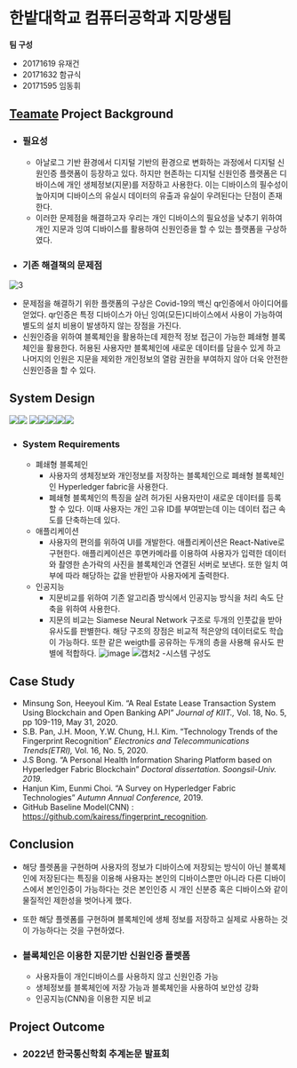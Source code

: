 # 한밭대학교 컴퓨터공학과 지망생팀

**팀 구성**

- 20171619 유재건
- 20171632 함규식
- 20171595 임동휘 

## <u>Teamate</u> Project Background

- ### 필요성

  - 아날로그 기반 환경에서 디지털 기반의 환경으로 변화하는 과정에서 디지털 신원인증 플랫폼이 등장하고 있다. 하지만 현존하는 디지털 신원인증 플랫폼은 디바이스에 개인 생체정보(지문)를 저장하고 사용한다. 이는 디바이스의 필수성이 높아지며 디바이스의 유실시 데이터의 유출과 유실이 우려된다는 단점이 존재한다.
  - 이러한 문제점을 해결하고자 우리는 개인 디바이스의 필요성을 낮추기 위하여 개인 지문과 잉여 디바이스를 활용하여 신원인증을 할 수 있는 플랫폼을 구상하였다.

- ### 기존 해결책의 문제점
![3](https://user-images.githubusercontent.com/96884089/205460288-50ca3625-138c-48e4-a4c4-03634b6063f5.PNG)

  - 문제점을 해결하기 위한 플랫폼의 구상은 Covid-19의 백신 qr인증에서 아이디어를 얻었다. qr인증은 특정 디바이스가 아닌 잉여(모든)디바이스에서 사용이 가능하여 별도의 설치 비용이 발생하지 않는 장점을 가진다.
  - 신원인증을 위하여 블록체인을 활용하는데 제한적 정보 접근이 가능한 폐쇄형 블록체인을 활용한다. 허용된 사용자만 블록체인에 새로운 데이터를 담을수 있게 하고 나머지의 인원은 지문을 제외한 개인정보의 열람 권한을 부여하지 않아 더욱 안전한 신원인증을 할 수 있다.

## System Design
 <img src="https://img.shields.io/badge/Javascript-F7DF1E?style=for-the-badge&logo=Javascript&logoColor=white"><img src="https://img.shields.io/badge/Node.js-339933?style=for-the-badge&logo=Node.js&logoColor=white"> <img src="https://img.shields.io/badge/Hyperledger Fabric-2F3134?style=for-the-badge&logo=Hyperledger&logoColor=white"><img src="https://img.shields.io/badge/React Native-61DAFB?style=for-the-badge&logo=React&logoColor=white"><img src="https://img.shields.io/badge/Python-3776AB?style=for-the-badge&logo=Python&logoColor=white"><img src="https://img.shields.io/badge/Flask-000000?style=for-the-badge&logo=Flask&logoColor=white"><img src="https://img.shields.io/badge/TensorFlow-FF6F00?style=for-the-badge&logo=TensorFlow&logoColor=white">

  - ### System Requirements
  
    - 폐쇄형 블록체인
      - 사용자의 생체정보와 개인정보를 저장하는 블록체인으로 폐쇄형 블록체인인 Hyperledger fabric을 사용한다.
      - 폐쇄형 블록체인의 특징을 살려 허가된 사용자만이 새로운 데이터를 등록 할 수 있다. 이때 사용자는 개인 고유 ID를 부여받는데 이는 데이터 접근 속도를 단축하는데 있다.
    - 애플리케이션
      - 사용자의 편의를 위하여 UI를 개발한다. 애플리케이션은 React-Native로 구현한다. 애플리케이션은 후면카메라를 이용하여 사용자가 입력한 데이터와 촬영한 손가락의 사진을 블록체인과 연결된 서버로 보낸다. 또한 일치 여부에 따라 해당하는 값을 반환받아 사용자에게 출력한다.
    - 인공지능
      - 지문비교를 위하여 기존 알고리즘 방식에서 인공지능 방식을 처리 속도 단축을 위하여 사용한다.
      - 지문의 비교는 Siamese Neural Network 구조로 두개의 인풋값을 받아 유사도를 판별한다. 해당 구조의 장점은 비교적 적은양의 데이터로도 학습이 가능하다. 또한 같은 weigth를 공유하는 두개의 층을 사용해 유사도 판별에 적합하다.
![image](https://user-images.githubusercontent.com/96884089/205459967-82ff9d70-f421-472d-9b6f-0e1f23165bc2.png)
![캡처2](https://user-images.githubusercontent.com/96884089/205460089-542f84e2-d023-47e4-8cfa-30fd1f2ce60d.PNG)
  -시스템 구성도

## Case Study

  - Minsung Son, Heeyoul Kim. “A Real Estate Lease Transaction System Using Blockchain and Open Banking API” *Journal of KIIT.,* Vol. 18, No. 5, pp 109-119, May 31, 2020.
  - S.B. Pan, J.H. Moon, Y.W. Chung, H.I. Kim. “Technology Trends of the Fingerprint Recognition” *Electronics and Telecommunications Trends(ETRI),* Vol. 16, No. 5, 2020.
  - J.S Bong. “A Personal Health Information Sharing Platform based on Hyperledger Fabric Blockchain” *Doctoral dissertation. Soongsil-Univ. 2019.*
  - Hanjun Kim, Eunmi Choi. “A Survey on Hyperledger Fabric Technologies” *Autumn Annual Conference,* 2019.  
  - GitHub Baseline Model(CNN) : https://github.com/kairess/fingerprint_recognition.


## Conclusion

  - 해당 플렛폼을 구현하며 사용자의 정보가 디바이스에 저장되는 방식이 아닌 블록체인에 저장된다는 특징을 이용해 사용자는 본인의 디바이스뿐만 아니라 다른 디바이스에서 본인인증이 가능하다는 것은 본인인증 시 개인 신분증 혹은 디바이스와 같이 물질적인 제한성을 벗어나게 했다.

  - 또한 해당 플렛폼를 구현하며 블록체인에 생체 정보를 저장하고 실제로 사용하는 것이 가능하다는 것을 구현하였다.
  - ### 블록체인은 이용한 지문기반 신원인증 플렛폼
    - 사용자들이 개인디바이스를 사용하지 않고 신원인증 가능
    - 생체정보를 블록체인에 저장 가능과 블록체인을 사용하여 보안성 강화
    - 인공지능(CNN)을 이용한 지문 비교

## Project Outcome

- ### 2022년 한국통신학회 추계논문 발표회 
